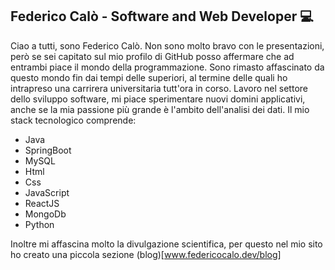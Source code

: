 ## Federico Calò - Software and Web Developer :computer: 

Ciao a tutti, sono Federico Calò. Non sono molto bravo con le presentazioni, però se sei capitato sul mio profilo di GitHub posso affermare che ad entrambi piace il mondo della programmazione. Sono rimasto affascinato da questo mondo fin dai tempi delle superiori, al termine delle quali ho intrapreso una carrirera universitaria tutt'ora in corso.
Lavoro nel settore dello sviluppo software, mi piace sperimentare nuovi domini applicativi, anche se la mia passione più grande è l'ambito dell'analisi dei dati.
Il mio stack tecnologico comprende:
- Java 
- SpringBoot
- MySQL
- Html
- Css
- JavaScript
- ReactJS
- MongoDb
- Python

Inoltre mi affascina molto la divulgazione scientifica, per questo nel mio sito ho creato una piccola sezione (blog)[www.federicocalo.dev/blog]